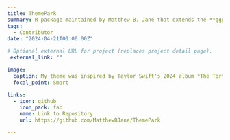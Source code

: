 ```yaml
---
title: ThemePark
summary: R package maintained by Matthew B. Jané that extends the **ggplot** package with plot themes inspired by various works in pop culture.
tags:
  - Contributor
date: "2024-04-21T00:00:00Z"

# Optional external URL for project (replaces project detail page).
 external_link: ""

image:
  caption: My theme was inspired by Taylor Swift's 2024 album *The Tortured Poets Department*.
  focal_point: Smart

links:
  - icon: github
    icon_pack: fab
    name: Link to Repository
    url: https://github.com/MatthewBJane/ThemePark

---
```

